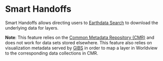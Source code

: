 # Smart Handoffs

Smart Handoffs allows directing users to [Earthdata Search](https://search.earthdata.nasa.gov/) to download the underlying data for layers.

**Note**: This feature relies on the [Common Metadata Repository (CMR)](https://cmr.earthdata.nasa.gov/) and does not work for data sets stored elsewhere.  This feature also relies on visualization metadata served by [GIBS](https://earthdata.nasa.gov/eosdis/science-system-description/eosdis-components/gibs) in order to map a layer in Worldview to the corresponding data collections in CMR.
